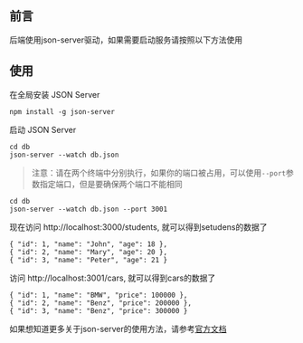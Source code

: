 ## 前言
后端使用json-server驱动，如果需要启动服务请按照以下方法使用
## 使用
在全局安装 JSON Server

```
npm install -g json-server
```

启动 JSON Server

```
cd db
json-server --watch db.json
```

> 注意：请在两个终端中分别执行，如果你的端口被占用，可以使用`--port`参数指定端口，但是要确保两个端口不能相同

```
cd db
json-server --watch db.json --port 3001
```

现在访问 http://localhost:3000/students, 就可以得到setudens的数据了

```
{ "id": 1, "name": "John", "age": 18 },
{ "id": 2, "name": "Mary", "age": 20 },
{ "id": 3, "name": "Peter", "age": 21 }
```
访问 http://localhost:3001/cars, 就可以得到cars的数据了

```
{ "id": 1, "name": "BMW", "price": 100000 },
{ "id": 2, "name": "Benz", "price": 200000 },
{ "id": 3, "name": "Benz", "price": 300000 }
```

如果想知道更多关于json-server的使用方法，请参考[官方文档](https://github.com/typicode/json-server)